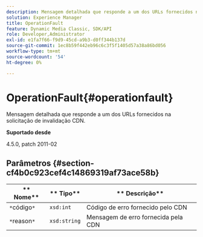 ```yaml
---
description: Mensagem detalhada que responde a um dos URLs fornecidos na solicitação de invalidação CDN.
solution: Experience Manager
title: OperationFault
feature: Dynamic Media Classic, SDK/API
role: Developer,Administrator
exl-id: e1fa7f66-f9d9-45cd-a9b3-d0ff344b137d
source-git-commit: 1ec8b59f442eb96c6c3f5f1405d57a38a86bd056
workflow-type: tm+mt
source-wordcount: '54'
ht-degree: 0%

---
```


# OperationFault{#operationfault}

Mensagem detalhada que responde a um dos URLs fornecidos na solicitação de invalidação CDN.

**Suportado desde**

4.5.0, patch 2011-02

## Parâmetros {#section-cf4b0c923cef4c14869319af73ace58b}

| ** Nome** | ** Tipo** | ** Descrição** |
|---|---|---|
| `*`código`*` | `xsd:int` | Código de erro fornecido pelo CDN |
| `*`reason`*` | `xsd:string` | Mensagem de erro fornecida pela CDN |
